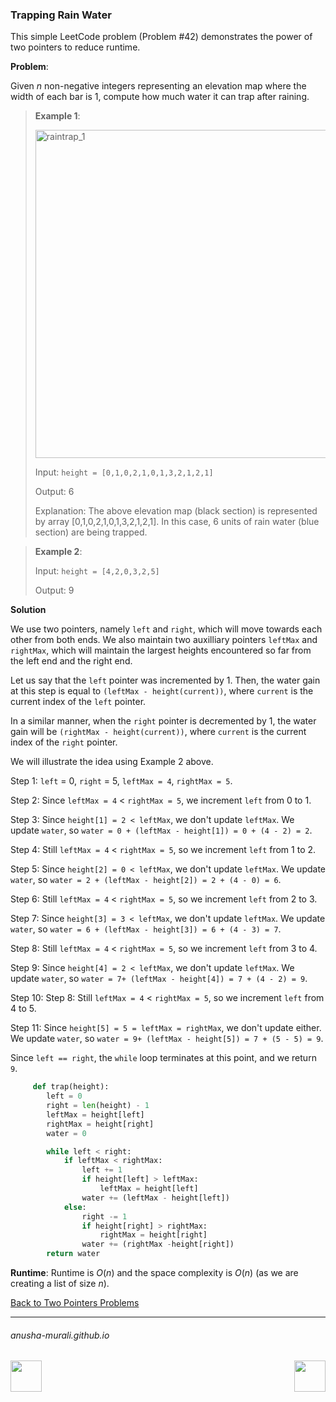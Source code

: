 ### Trapping Rain Water

This simple LeetCode problem (Problem #42) demonstrates the power of two pointers to reduce runtime.

**Problem**: 

Given $n$ non-negative integers representing an elevation map where the width of each bar is 1, 
compute how much water it can trap after raining.

> **Example 1**:
>
> <img width="525" alt="raintrap_1" src="https://github.com/user-attachments/assets/dd747ea6-52d1-4963-9246-dbf0de95c9aa" />
> 
>
> Input: `height = [0,1,0,2,1,0,1,3,2,1,2,1]`
> 
> Output: 6
> 
> Explanation: The above elevation map (black section) is represented by array [0,1,0,2,1,0,1,3,2,1,2,1].
> In this case, 6 units of rain water (blue section) are being trapped.

> **Example 2**:
>
> Input: `height = [4,2,0,3,2,5]`
>
> Output: 9

**Solution**

We use two pointers, namely `left` and `right`, which will move towards each other from both ends. We also maintain two auxilliary pointers `leftMax` and `rightMax`, which will maintain the largest heights encountered so far from the left end and the right end.

Let us say that the `left` pointer was incremented by 1. Then, the water gain at this step is equal to `(leftMax - height(current))`, where `current` is the current index of the `left` pointer.

In a similar manner, when the `right` pointer is decremented by 1, the water gain will be `(rightMax - height(current))`, where `current` is the current index of the `right` pointer.

We will illustrate the idea using Example 2 above.

Step 1: `left` = 0, `right` = 5, `leftMax = 4`, `rightMax = 5`.

Step 2: Since `leftMax = 4` < `rightMax = 5`, we increment `left` from 0 to 1.

Step 3: Since `height[1] = 2 < leftMax`, we don't update `leftMax`. We update `water`, so `water = 0 + (leftMax - height[1]) = 0 + (4 - 2) = 2`.

Step 4: Still `leftMax = 4` < `rightMax = 5`, so we increment `left` from 1 to 2.

Step 5: Since `height[2] = 0 < leftMax`, we don't update `leftMax`. We update `water`, so `water = 2 + (leftMax - height[2]) = 2 + (4 - 0) = 6`.

Step 6: Still `leftMax = 4` < `rightMax = 5`, so we increment `left` from 2 to 3.

Step 7: Since `height[3] = 3 < leftMax`, we don't update `leftMax`. We update `water`, so `water = 6 + (leftMax - height[3]) = 6 + (4 - 3) = 7`.

Step 8: Still `leftMax = 4` < `rightMax = 5`, so we increment `left` from 3 to 4.

Step 9: Since `height[4] = 2 < leftMax`, we don't update `leftMax`. We update `water`, so `water = 7+ (leftMax - height[4]) = 7 + (4 - 2) = 9`.

Step 10: Step 8: Still `leftMax = 4` < `rightMax = 5`, so we increment `left` from 4 to 5.

Step 11: Since `height[5] = 5 = leftMax = rightMax`, we don't update either. We update `water`, so `water = 9+ (leftMax - height[5]) = 7 + (5 - 5) = 9`.

Since `left == right`, the `while` loop terminates at this point, and we return `9`.

```python
     def trap(height):
        left = 0
        right = len(height) - 1
        leftMax = height[left]
        rightMax = height[right]
        water = 0

        while left < right:
            if leftMax < rightMax:
                left += 1
                if height[left] > leftMax:
                    leftMax = height[left]
                water += (leftMax - height[left])
            else:
                right -= 1
                if height[right] > rightMax:
                    rightMax = height[right]
                water += (rightMax -height[right])
        return water
```



**Runtime**: Runtime is $O(n)$ and the space complexity is $O(n)$ (as we are creating a list of size $n$).

[Back to Two Pointers Problems](./problems.md)

* * *
###### anusha-murali.github.io

<img src="https://github.com/anusha-murali/anusha-murali.github.io/assets/111596338/639243aa-2857-4595-a65a-7852762bb002" width="50" height="50" align="left">

[<img src="https://github.com/user-attachments/assets/989cfb30-4fb8-40f8-a812-8a054869aa32" width="50" height="50" align="right">](../index.md)
